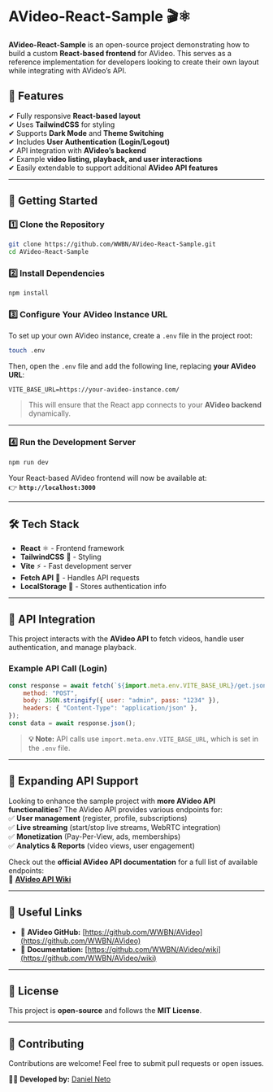 # AVideo-React-Sample 🎬⚛️  

**AVideo-React-Sample** is an open-source project demonstrating how to build a custom **React-based frontend** for AVideo. This serves as a reference implementation for developers looking to create their own layout while integrating with AVideo’s API.

## 🌟 Features
✔ Fully responsive **React-based layout**  
✔ Uses **TailwindCSS** for styling  
✔ Supports **Dark Mode** and **Theme Switching**  
✔ Includes **User Authentication (Login/Logout)**  
✔ API integration with **AVideo’s backend**  
✔ Example **video listing, playback, and user interactions**  
✔ Easily extendable to support additional **AVideo API features**  

---

## 📌 Getting Started

### 1️⃣ **Clone the Repository**
```sh
git clone https://github.com/WWBN/AVideo-React-Sample.git
cd AVideo-React-Sample
```

### 2️⃣ **Install Dependencies**
```sh
npm install
```

### 3️⃣ **Configure Your AVideo Instance URL**
To set up your own AVideo instance, create a `.env` file in the project root:

```sh
touch .env
```

Then, open the `.env` file and add the following line, replacing **your AVideo URL**:

```
VITE_BASE_URL=https://your-avideo-instance.com/
```

> This will ensure that the React app connects to your **AVideo backend** dynamically.

---

### 4️⃣ **Run the Development Server**
```sh
npm run dev
```
Your React-based AVideo frontend will now be available at:  
👉 **`http://localhost:3000`**

---

## 🛠 Tech Stack
- **React** ⚛️ - Frontend framework  
- **TailwindCSS** 🎨 - Styling  
- **Vite** ⚡ - Fast development server  
- **Fetch API** 📡 - Handles API requests  
- **LocalStorage** 💾 - Stores authentication info  

---

## 🔌 API Integration
This project interacts with the **AVideo API** to fetch videos, handle user authentication, and manage playback.

### Example API Call (Login)
```js
const response = await fetch(`${import.meta.env.VITE_BASE_URL}/get.json.php?APIName=signIn`, {
    method: "POST",
    body: JSON.stringify({ user: "admin", pass: "1234" }),
    headers: { "Content-Type": "application/json" },
});
const data = await response.json();
```

> **💡 Note:** API calls use `import.meta.env.VITE_BASE_URL`, which is set in the `.env` file.

---

## 📡 Expanding API Support  
Looking to enhance the sample project with **more AVideo API functionalities**? The AVideo API provides various endpoints for:  
✅ **User management** (register, profile, subscriptions)  
✅ **Live streaming** (start/stop live streams, WebRTC integration)  
✅ **Monetization** (Pay-Per-View, ads, memberships)  
✅ **Analytics & Reports** (video views, user engagement)  

Check out the **official AVideo API documentation** for a full list of available endpoints:  
📖 **[AVideo API Wiki](https://github.com/WWBN/AVideo/wiki/AVideo-Platform-API)**

---

## 🔗 Useful Links
- 📌 **AVideo GitHub:** [https://github.com/WWBN/AVideo](https://github.com/WWBN/AVideo)  
- 📖 **Documentation:** [https://github.com/WWBN/AVideo/wiki](https://github.com/WWBN/AVideo/wiki)  

---

## 📜 License
This project is **open-source** and follows the **MIT License**.

---

## 🤝 Contributing
Contributions are welcome! Feel free to submit pull requests or open issues.

👨‍💻 **Developed by:** [Daniel Neto](https://github.com/DanielnetoDotCom)  
```

